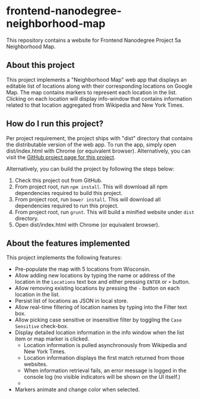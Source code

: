 # frontend-nanodegree-neighborhood-map
This repository contains a website for Frontend Nanodegree Project 5a Neighborhood Map.

## About this project
This project implements a "Neighborhood Map" web app that displays an editable list of locations along with their corresponding locations on Google Map. The map contains markers to represent each location in the list. Clicking on each location will display info-window that contains information related to that location aggregated from Wikipedia and New York Times.

## How do I run this project?
Per project requirement, the project ships with "dist" directory that contains the distributable version of the web app. To run the app, simply open dist/index.html with Chrome (or equivalent browser). Alternatively, you can visit the [GitHub project page for this project](http://tsakauchi.github.io/frontend-nanodegree-neighborhood-map/).

Alternatively, you can build the project by following the steps below:
1. Check this project out from GitHub.
2. From project root, run `npm install`. This will download all npm dependencies required to build this project.
3. From project root, run `bower install`. This will download all dependencies required to run this project.
4. From project root, run `grunt`. This will build a minified website under `dist` directory.
5. Open dist/index.html with Chrome (or equivalent browser).

## About the features implemented
This project implements the following features:
* Pre-populate the map with 5 locations from Wisconsin.
* Allow adding new locations by typing the name or address of the location in the `Locations` text box and either pressing `ENTER` or `+` button.
* Allow removing existing locations by pressing the `-` button on each location in the list.
* Persist list of locations as JSON in local store.
* Allow real-time filtering of location names by typing into the Filter text box.
* Allow picking case sensitive or insensitive filter by toggling the `Case Sensitive` check-box.
* Display detailed location information in the info window when the list item or map marker is clicked.
  * Location information is pulled asynchronously from Wikipedia and New York Times.
  * Location information displays the first match returned from those websites.
  * When information retrieval fails, an error message is logged in the console log (no visible indicators will be shown on the UI itself.)
  * 
* Markers animate and change color when selected.
